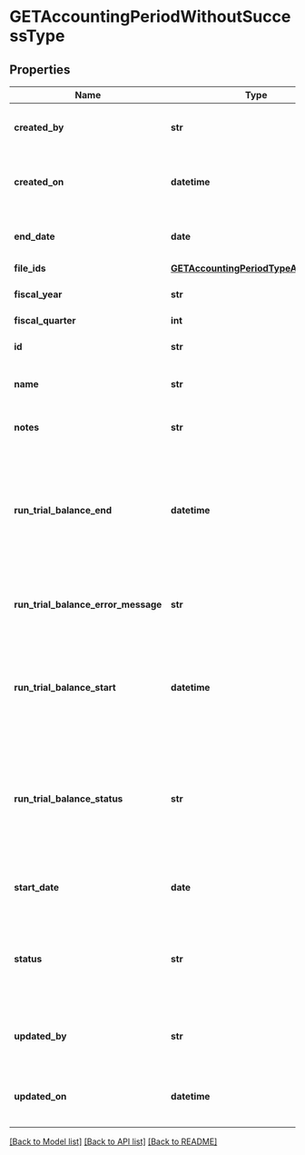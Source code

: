 # GETAccountingPeriodWithoutSuccessType

## Properties
Name | Type | Description | Notes
------------ | ------------- | ------------- | -------------
**created_by** | **str** | ID of the user who created the accounting period.  | [optional] 
**created_on** | **datetime** | Date and time when the accounting period was created.  | [optional] 
**end_date** | **date** | The end date of the accounting period.  | [optional] 
**file_ids** | [**GETAccountingPeriodTypeAllOfFileIds**](GETAccountingPeriodTypeAllOfFileIds.md) |  | [optional] 
**fiscal_year** | **str** | Fiscal year of the accounting period.  | [optional] 
**fiscal_quarter** | **int** |  | [optional] 
**id** | **str** | ID of the accounting period.  | [optional] 
**name** | **str** | Name of the accounting period.  | [optional] 
**notes** | **str** | Any optional notes about the accounting period.  | [optional] 
**run_trial_balance_end** | **datetime** | Date and time that the trial balance was completed. If the trial balance status is &#x60;Pending&#x60;, &#x60;Processing&#x60;, or &#x60;Error&#x60;, this field is &#x60;null&#x60;.  | [optional] 
**run_trial_balance_error_message** | **str** | If trial balance status is Error, an error message is returned in this field.  | [optional] 
**run_trial_balance_start** | **datetime** | Date and time that the trial balance was run. If the trial balance status is &#x60;Pending&#x60;, this field is &#x60;null&#x60;.  | [optional] 
**run_trial_balance_status** | **str** | Status of the trial balance for the accounting period. Possible values:  * &#x60;Pending&#x60; * &#x60;Processing&#x60; * &#x60;Completed&#x60; * &#x60;Error&#x60;  | [optional] 
**start_date** | **date** | The start date of the accounting period.  | [optional] 
**status** | **str** | Status of the accounting period. Possible values:  * &#x60;Open&#x60; * &#x60;PendingClose&#x60; * &#x60;Closed&#x60;  | [optional] 
**updated_by** | **str** | D of the user who last updated the accounting period.  | [optional] 
**updated_on** | **datetime** | Date and time when the accounting period was last updated.  | [optional] 

[[Back to Model list]](../README.md#documentation-for-models) [[Back to API list]](../README.md#documentation-for-api-endpoints) [[Back to README]](../README.md)


